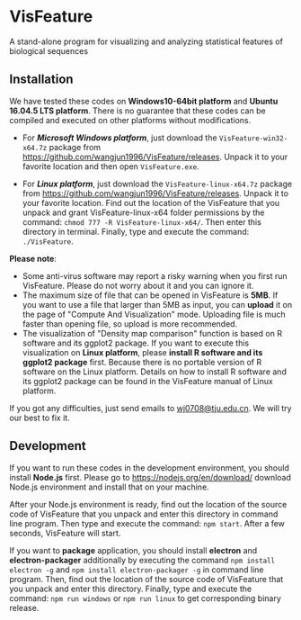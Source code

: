 # VisFeature
A stand-alone program for visualizing and analyzing statistical features of biological sequences

## Installation

We have tested these codes on **Windows10-64bit platform** and **Ubuntu 16.04.5 LTS platform**. There is no guarantee that these codes can be compiled and executed on other platforms without modifications. 

- For ***Microsoft Windows platform***, just download the `VisFeature-win32-x64.7z` package from https://github.com/wangjun1996/VisFeature/releases. Unpack it to your favorite location and then open `VisFeature.exe`.

- For ***Linux platform***, just download the `VisFeature-linux-x64.7z` package from https://github.com/wangjun1996/VisFeature/releases. Unpack it to your favorite location. Find out the location of the  VisFeature that you unpack and grant VisFeature-linux-x64 folder permissions by the command: `chmod 777 -R VisFeature-linux-x64/`. Then enter this directory in terminal. Finally, type and execute the command: `./VisFeature`.

**Please note**: 

- Some anti-virus software may report a risky warning when you first run VisFeature. Please do not worry about it and you can ignore it.
- The maximum size of file that can be opened in VisFeature is **5MB**. If you want to use a file that larger than 5MB as input, you can **upload** it on the page of "Compute And Visualization" mode. Uploading file is much faster than opening file, so upload is more recommended.
- The visualization of "Density map comparison" function is based on R software and its ggplot2 package. If you want to execute this visualization on **Linux platform**, please **install R software and its ggplot2 package** first. Because there is no portable version of R software on the Linux platform. Details on how to install R software and its ggplot2 package can be found in the VisFeature manual of Linux platform.

If you got any difficulties, just send emails to wj0708@tju.edu.cn. We will try our best to fix it.

## Development
If you want to run these codes in the development environment, you should install **Node.js** first. Please go to https://nodejs.org/en/download/ download Node.js environment and install that on your machine.

After your Node.js environment is ready, find out the location of the source code of VisFeature that you unpack and enter this directory in command line program. Then type and execute the command: `npm start`. After a few seconds, VisFeature will start.

If you want to **package** application, you should install **electron** and **electron-packager** additionally by executing the command `npm install electron -g` and `npm install electron-packager -g`  in command line program. Then, find out the location of the source code of VisFeature that you unpack and enter this directory. Finally, type and execute the command: `npm run windows` or `npm run linux`  to get corresponding binary release.